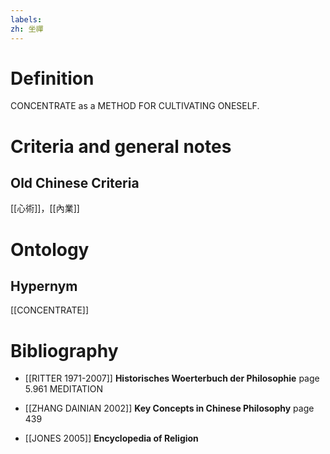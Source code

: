 ```yaml
---
labels: 
zh: 坐禪
---
```


# Definition
CONCENTRATE as a METHOD FOR CULTIVATING ONESELF.
# Criteria and general notes
## Old Chinese Criteria
[[心術]]，[[內業]]
# Ontology

## Hypernym
[[CONCENTRATE]]
# Bibliography
- [[RITTER 1971-2007]]
**Historisches Woerterbuch der Philosophie** page 5.961
MEDITATION
- [[ZHANG DAINIAN 2002]]
**Key Concepts in Chinese Philosophy** page 439

- [[JONES 2005]]
**Encyclopedia of Religion** 
